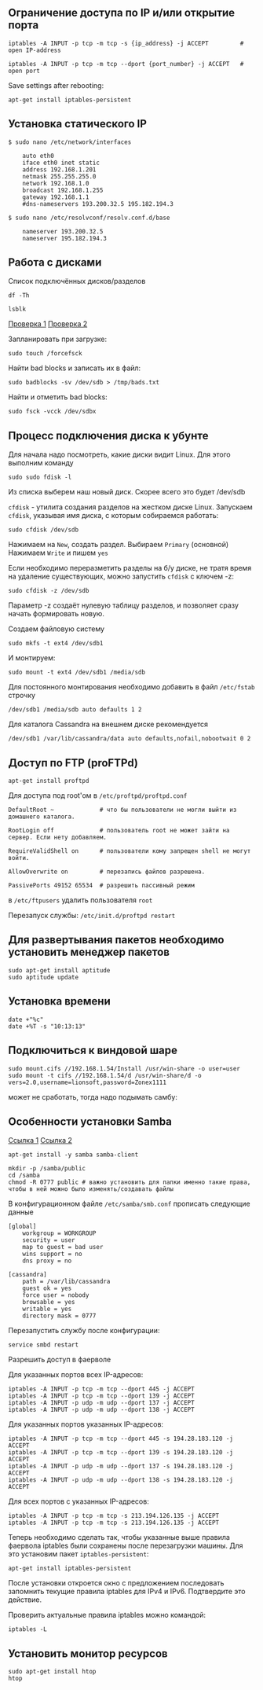 Ограничение доступа по IP и/или открытие порта
----------------------------------------------
    
    iptables -A INPUT -p tcp -m tcp -s {ip_address} -j ACCEPT         # open IP-address

    iptables -A INPUT -p tcp -m tcp --dport {port_number} -j ACCEPT   # open port

Save settings after rebooting: 

    apt-get install iptables-persistent


Установка статического IP
-------------------------

    $ sudo nano /etc/network/interfaces 

        auto eth0 
        iface eth0 inet static 
        address 192.168.1.201 
        netmask 255.255.255.0 
        network 192.168.1.0
        broadcast 192.168.1.255
        gateway 192.168.1.1
        #dns-nameservers 193.200.32.5 195.182.194.3

    $ sudo nano /etc/resolvconf/resolv.conf.d/base

        nameserver 193.200.32.5
        nameserver 195.182.194.3

Работа с дисками
----------------
Список подключённых дисков/разделов

    df -Th

    lsblk

[Проверка 1](https://avg-it.ru/info/articles/chkdsk-dlya-linux-ili-kak-proverit-zhyestkiy-disk/)
[Проверка 2](https://askubuntu.com/questions/1154095/how-to-mark-bad-blocks-on-hdd)

Запланировать при загрузке: 
    
	sudo touch /forcefsck

Найти bad blocks и записать их в файл: 
    
	sudo badblocks -sv /dev/sdb > /tmp/bads.txt

Найти и отметить bad blocks:
    
	sudo fsck -vcck /dev/sdbx




Процесс подключения диска к убунте 
----------------------------------

Для начала надо посмотреть, какие диски видит Linux. Для этого выполним команду

    sudo sudo fdisk -l

Из списка выберем наш новый диск. Скорее всего это будет /dev/sdb

`cfdisk` - утилита создания разделов на жестком диске Linux.
Запускаем `cfdisk`, указывая имя диска, с которым собираемся работать:

    sudo cfdisk /dev/sdb

Нажимаем на `New`, создать раздел. Выбираем `Primary` (основной)
Нажимаем `Write` и пишем `yes`

Если необходимо переразметить разделы на б/у диске, не тратя время на удаление существующих, можно запустить `cfdisk` с ключем -z:

    sudo cfdisk -z /dev/sdb

Параметр -z создаёт нулевую таблицу разделов, и позволяет сразу начать формировать новую.

Создаем файловую систему

    sudo mkfs -t ext4 /dev/sdb1

И монтируем:

    sudo mount -t ext4 /dev/sdb1 /media/sdb

Для постоянного монтирования необходимо добавить в файл `/etc/fstab` строчку

    /dev/sdb1 /media/sdb auto defaults 1 2

Для каталога Cassandra на внешнем диске рекомендуется 

    /dev/sdb1 /var/lib/cassandra/data auto defaults,nofail,nobootwait 0 2



Доступ по FTP (proFTPd)
-----------------------

    apt-get install proftpd

Для доступа под root'ом в `/etc/proftpd/proftpd.conf` 

    DefaultRoot ~             # что бы пользователи не могли выйти из домашнего каталога.
    
    RootLogin off             # пользователь root не может зайти на сервер. Если нету добавляем.

    RequireValidShell on      # пользователи кому запрещен shell не могут войти.

    AllowOverwrite on         # перезапись файлов разрешена.

    PassivePorts 49152 65534  # разрешить пассивный режим

в `/etc/ftpusers` удалить пользователя `root`

Перезапуск службы: `/etc/init.d/proftpd restart`





Для развертывания пакетов необходимо установить менеджер пакетов 
----------------------------------------------------------------

    sudo apt-get install aptitude
    sudo aptitude update


Установка времени
-----------------

    date +"%c"
    date +%T -s "10:13:13"


Подключиться к виндовой шаре
----------------------------

    sudo mount.cifs //192.168.1.54/Install /usr/win-share -o user=user
    sudo mount -t cifs //192.168.1.54/d /usr/win-share/d -o vers=2.0,username=lionsoft,password=Zonex1111

может не сработать, тогда надо подымать самбу:


Особенности установки Samba
---------------------------

[Ссылка 1](https://1cloud.ru/help/network/nastroika-samba-v-lokalnoj-seti)
[Ссылка 2](http://www.howtogeek.com/howto/ubuntu/install-samba-server-on-ubuntu/)

    apt-get install -y samba samba-client

    mkdir -p /samba/public
    cd /samba
    chmod -R 0777 public # важно установить для папки именно такие права, чтобы в ней можно было изменять/создавать файлы

В конфигурационном файле `/etc/samba/smb.conf` прописать следующие данные

    [global]
        workgroup = WORKGROUP
        security = user             
        map to guest = bad user     
        wins support = no           
        dns proxy = no              

    [cassandra]
        path = /var/lib/cassandra
        guest ok = yes
        force user = nobody
        browsable = yes
        writable = yes
        directory mask = 0777

Перезапустить службу после конфигурации:

    service smbd restart

Разрешить доступ в фаерволе

Для указанных портов всех IP-адресов:

    iptables -A INPUT -p tcp -m tcp --dport 445 -j ACCEPT
    iptables -A INPUT -p tcp -m tcp --dport 139 -j ACCEPT
    iptables -A INPUT -p udp -m udp --dport 137 -j ACCEPT
    iptables -A INPUT -p udp -m udp --dport 138 -j ACCEPT

Для указанных портов указанных IP-адресов:

    iptables -A INPUT -p tcp -m tcp --dport 445 -s 194.28.183.120 -j ACCEPT
    iptables -A INPUT -p tcp -m tcp --dport 139 -s 194.28.183.120 -j ACCEPT
    iptables -A INPUT -p udp -m udp --dport 137 -s 194.28.183.120 -j ACCEPT
    iptables -A INPUT -p udp -m udp --dport 138 -s 194.28.183.120 -j ACCEPT

Для всех портов с указанных IP-адресов:

    iptables -A INPUT -p tcp -m tcp -s 213.194.126.135 -j ACCEPT
    iptables -A INPUT -p tcp -m tcp -s 213.194.126.135 -j ACCEPT


Теперь необходимо сделать так, чтобы указанные выше правила фаервола iptables были сохранены после перезагрузки машины. 
Для это установим пакет `iptables-persistent`:

    apt-get install iptables-persistent

После установки откроется окно с предложением последовать запомнить текущие правила iptables для IPv4 и IPv6. Подтвердите это действие.

Проверить актуальные правила iptables можно командой:

    iptables -L


Установить монитор ресурсов
---------------------------

    sudo apt-get install htop
    htop

